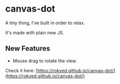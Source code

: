 # canvas-dot

A tiny thing, I've built in order to relax.

It's made with plain new JS.

## New Features

- Mouse drag to rotate the view.

Check it here: [https://rokyed.github.io/canvas-dot/](https://rokyed.github.io/canvas-dot/)

